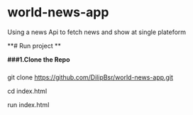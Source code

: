 # world-news-app
Using a news Api to fetch news and show at single plateform

**# Run project **

**###1.Clone the Repo**
###
  git clone https://github.com/DilipBsr/world-news-app.git

  cd index.html

  run index.html
###


